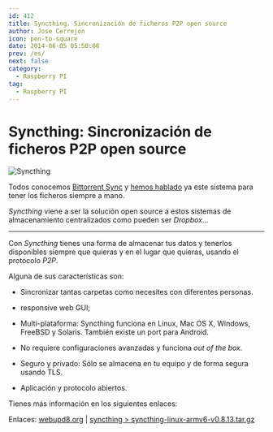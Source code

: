 ```yaml
---
id: 412
title: Syncthing. Sincronización de ficheros P2P open source 
author: Jose Cerrejon
icon: pen-to-square
date: 2014-06-05 05:50:08
prev: /es/
next: false
category:
  - Raspberry PI
tag:
  - Raspberry PI
---
```


# Syncthing: Sincronización de ficheros P2P open source 

![Syncthing](/images/2014/06/Syncthing.jpg)

Todos conocemos [Bittorrent Sync](http://www.bittorrent.com/intl/es/sync) y [hemos hablado](/post.php?id=247) ya este sistema para tener los ficheros siempre a mano.

*Syncthing* viene a ser la solución open source a estos sistemas de almacenamiento centralizados como pueden ser *Dropbox*...

- - -
Con *Syncthing* tienes una forma de almacenar tus datos y tenerlos disponibles siempre que quieras y en el lugar que quieras, usando el protocolo *P2P*.

Alguna de sus características son:

* Sincronizar tantas carpetas como necesites con diferentes personas.

* responsive web GUI;

* Multi-plataforma: Syncthing funciona en Linux, Mac OS X, Windows, FreeBSD y Solaris. También existe un port para Android.

* No requiere configuraciones avanzadas y funciona *out of the box*.

* Seguro y privado: Sólo se almacena en tu equipo y de forma segura usando TLS.

* Aplicación y protocolo abiertos.

Tienes más información en los siguientes enlaces:

Enlaces: [webupd8.org](http://www.webupd8.org/2014/06/syncthing-open-source-bittorrent-sync.html) | [syncthing > syncthing-linux-armv6-v0.8.13.tar.gz](https://github.com/calmh/syncthing/releases/latest)